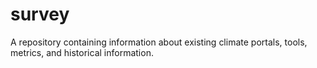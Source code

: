 # survey
A repository containing information about existing climate portals, tools, metrics, and historical information.

